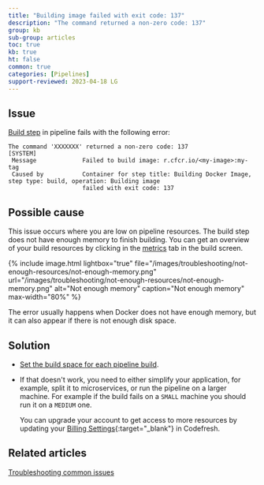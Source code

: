 ```yaml
---
title: "Building image failed with exit code: 137"
description: "The command returned a non-zero code: 137"
group: kb
sub-group: articles
toc: true
kb: true
ht: false
common: true
categories: [Pipelines]
support-reviewed: 2023-04-18 LG
---
```


## Issue

[Build step]({{site.baseurl}}/docs/pipelines/steps/build/) in pipeline fails with the following error:

```shell
The command 'XXXXXXX' returned a non-zero code: 137                                                          
[SYSTEM]                                                                                                                                  
 Message             Failed to build image: r.cfcr.io/<my-image>:my-tag                    
 Caused by           Container for step title: Building Docker Image, step type: build, operation: Building image                         
                     failed with exit code: 137 
```

## Possible cause

This issue occurs where you are low on pipeline resources. The build step does not have enough memory to finish building. You can get an overview of your build resources by clicking in the [metrics]({{site.baseurl}}/docs/pipelines/monitoring-pipelines/#viewing-pipeline-metrics) tab in the build screen.

{% include image.html
lightbox="true"
file="/images/troubleshooting/not-enough-resources/not-enough-memory.png"
url="/images/troubleshooting/not-enough-resources/not-enough-memory.png"
alt="Not enough memory"
caption="Not enough memory"
max-width="80%"
%}

The error usually happens when Docker does not have enough memory, but it can also appear if there is not enough disk space.

## Solution

* [Set the build space for each pipeline build]({{site.baseurl}}/docs/pipelines/pipelines/#build-runtime).
* If that doesn't work, you need to either simplify your application, for example, split it to microservices, or run the pipeline on a larger machine. For example if the build fails on a `SMALL` machine you should run it on a `MEDIUM` one.  
  
  You can upgrade your account to get access to more resources by updating your [Billing Settings](https://g.codefresh.io/account-admin/billing/){:target="\_blank"} in Codefresh.

## Related articles

[Troubleshooting common issues]({{site.baseurl}}/docs/troubleshooting/common-issues)
